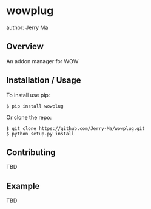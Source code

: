 wowplug
===============================

author: Jerry Ma

Overview
--------

An addon manager for WOW

Installation / Usage
--------------------

To install use pip:

    $ pip install wowplug


Or clone the repo:

    $ git clone https://github.com/Jerry-Ma/wowplug.git
    $ python setup.py install
    
Contributing
------------

TBD

Example
-------

TBD
